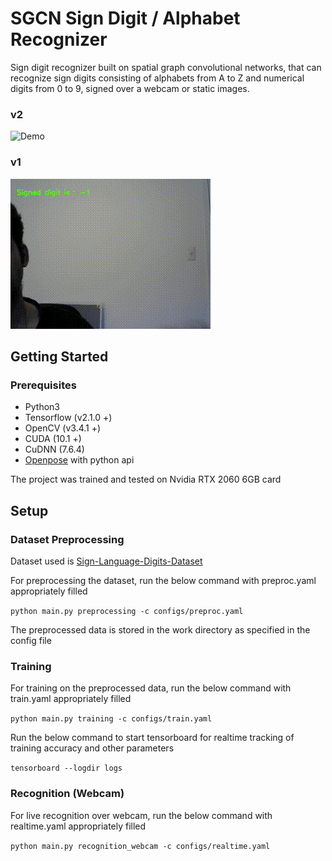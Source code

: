 # SGCN Sign Digit / Alphabet Recognizer

Sign digit recognizer built on spatial graph convolutional networks, that can recognize sign digits 
consisting of alphabets from A to Z and numerical digits from 0 to 9, signed over a webcam or static images.

### v2
![Demo](demos/demo2.gif)

### v1
![Demo](demos/demo.gif)

## Getting Started
### Prerequisites
+ Python3
+ Tensorflow (v2.1.0 +)
+ OpenCV (v3.4.1 +)
+ CUDA (10.1 +)
+ CuDNN (7.6.4)
+ [Openpose](https://github.com/CMU-Perceptual-Computing-Lab/openpose) with python api

The project was trained and tested on Nvidia RTX 2060 6GB card

## Setup
### Dataset Preprocessing

Dataset used is [Sign-Language-Digits-Dataset](https://github.com/ardamavi/Sign-Language-Digits-Dataset)

For preprocessing the dataset, run the below command with preproc.yaml appropriately filled

```python main.py preprocessing -c configs/preproc.yaml```

The preprocessed data is stored in the work directory as specified in the config file

### Training

For training on the preprocessed data, run the below command with train.yaml appropriately filled

```python main.py training -c configs/train.yaml```

Run the below command to start tensorboard for realtime tracking of training accuracy and other parameters

```tensorboard --logdir logs```

### Recognition (Webcam)

For live recognition over webcam, run the below command with realtime.yaml appropriately filled

```python main.py recognition_webcam -c configs/realtime.yaml```